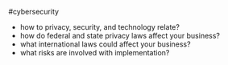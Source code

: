 #cybersecurity 
- how to privacy, security, and technology relate?
- how do federal and state privacy laws affect your business?
- what international laws could affect your business?
- what risks are involved with implementation?